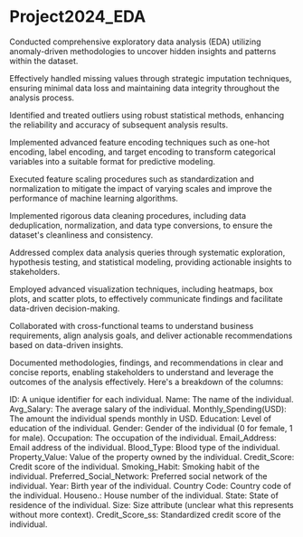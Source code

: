 # Project2024_EDA
Conducted comprehensive exploratory data analysis (EDA) utilizing anomaly-driven methodologies to uncover hidden insights and patterns within the dataset.

Effectively handled missing values through strategic imputation techniques, ensuring minimal data loss and maintaining data integrity throughout the analysis process.

Identified and treated outliers using robust statistical methods, enhancing the reliability and accuracy of subsequent analysis results.

Implemented advanced feature encoding techniques such as one-hot encoding, label encoding, and target encoding to transform categorical variables into a suitable format for predictive modeling.

Executed feature scaling procedures such as standardization and normalization to mitigate the impact of varying scales and improve the performance of machine learning algorithms.

Implemented rigorous data cleaning procedures, including data deduplication, normalization, and data type conversions, to ensure the dataset's cleanliness and consistency.

Addressed complex data analysis queries through systematic exploration, hypothesis testing, and statistical modeling, providing actionable insights to stakeholders.

Employed advanced visualization techniques, including heatmaps, box plots, and scatter plots, to effectively communicate findings and facilitate data-driven decision-making.

Collaborated with cross-functional teams to understand business requirements, align analysis goals, and deliver actionable recommendations based on data-driven insights.

Documented methodologies, findings, and recommendations in clear and concise reports, enabling stakeholders to understand and leverage the outcomes of the analysis effectively.
 Here's a breakdown of the columns:

ID: A unique identifier for each individual.
Name: The name of the individual.
Avg_Salary: The average salary of the individual.
Monthly_Spending(USD): The amount the individual spends monthly in USD.
Education: Level of education of the individual.
Gender: Gender of the individual (0 for female, 1 for male).
Occupation: The occupation of the individual.
Email_Address: Email address of the individual.
Blood_Type: Blood type of the individual.
Property_Value: Value of the property owned by the individual.
Credit_Score: Credit score of the individual.
Smoking_Habit: Smoking habit of the individual.
Preferred_Social_Network: Preferred social network of the individual.
Year: Birth year of the individual.
Country Code: Country code of the individual.
Houseno.: House number of the individual.
State: State of residence of the individual.
Size: Size attribute (unclear what this represents without more context).
Credit_Score_ss: Standardized credit score of the individual.
